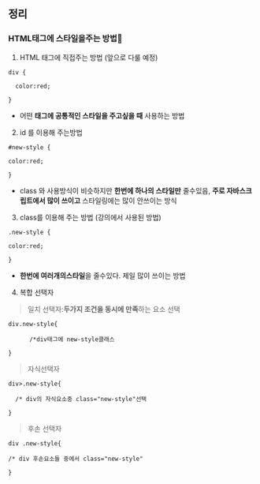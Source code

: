 ## 정리
### HTML태그에 스타일을주는 방법🔗

1. HTML 태그에 직접주는 방법 (앞으로 다룰 예정)
```
div {

  color:red;

}
```

* 어떤 **태그에 공통적인 스타일을 주고싶을 때** 사용하는 방법 

2. id 를 이용해 주는방법

```
#new-style {

color:red;

}
```

* class 와 사용방식이 비슷하지만 **한번에 하나의 스타일만** 줄수있음, **주로 자바스크립트에서 많이 쓰이고** 스타일링에는 많이 안쓰이는 방식

3. class를 이용해 주는 방법 (강의에서 사용된 방법)

```
.new-style {

color:red;

}
```

* **한번에 여러개의스타일**을 줄수있다. 제일 많이 쓰이는 방법 


4. 복합 선택자

> 일치 선택자:**두가지 조건을 동시에 만족**하는 요소 선택 

```
div.new-style{

      /*div태그에 new-style클래스

}
```

> 자식선택자

```
div>.new-style{

  /* div의 자식요소중 class="new-style"선택

}
```

> 후손 선택자

```
div .new-style{

/* div 후손요소들 중에서 class="new-style"

}
```

